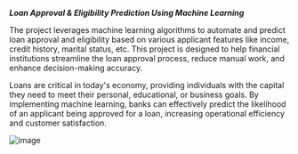 _**Loan Approval & Eligibility Prediction Using Machine Learning**_

The  project leverages machine learning algorithms to automate and predict loan approval and eligibility based on various applicant features like income, credit history, marital status, etc. 
This project is designed to help financial institutions streamline the loan approval process, reduce manual work, and enhance decision-making accuracy.</br>

Loans are critical in today's economy, providing individuals with the capital they need to meet their personal, educational, or business goals. 
By implementing machine learning, banks can effectively predict the likelihood of an applicant being approved for a loan, increasing operational efficiency and customer satisfaction.</br>

![image](https://github.com/user-attachments/assets/52c50d61-c957-401b-bab4-067667efaef1)
